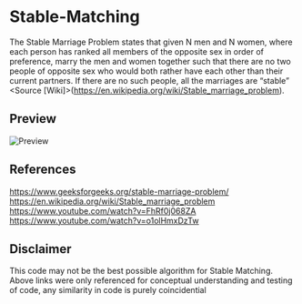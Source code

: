 # Stable-Matching 

The Stable Marriage Problem states that given N men and N women, where each person has ranked all members of the opposite sex in order of preference, marry the men and women together such that there are no two people of opposite sex who would both rather have each other than their current partners. If there are no such people, all the marriages are “stable” <Source [Wiki]>(https://en.wikipedia.org/wiki/Stable_marriage_problem).

## Preview
![Preview](Assets/Stable_Match.gif)

## References
https://www.geeksforgeeks.org/stable-marriage-problem/
https://en.wikipedia.org/wiki/Stable_marriage_problem
https://www.youtube.com/watch?v=FhRf0j068ZA
https://www.youtube.com/watch?v=o1olHmxDzTw

## Disclaimer
This code may not be the best possible algorithm for Stable Matching. 
Above links were only referenced for conceptual understanding and testing of code, any similarity in code is purely coincidential
